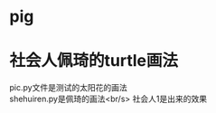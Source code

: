 # pig
社会人佩琦的turtle画法
==========================
pic.py文件是测试的太阳花的画法<br/>
shehuiren.py是佩琦的画法<br/s>
社会人1是出来的效果
